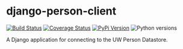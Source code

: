 # django-person-client

[![Build Status](https://github.com/uw-it-aca/django-person-client/workflows/tests/badge.svg?branch=main)](https://github.com/uw-it-aca/django-person-client/actions)
[![Coverage Status](https://coveralls.io/repos/github/uw-it-aca/django-person-client/badge.svg?branch=main)](https://coveralls.io/github/uw-it-aca/django-person-client?branch=main)
[![PyPi Version](https://img.shields.io/pypi/v/django-person-client.svg)](https://pypi.python.org/pypi/django-person-client)
![Python versions](https://img.shields.io/badge/python-3.10-blue.svg)

A Django application for connecting to the UW Person Datastore.
